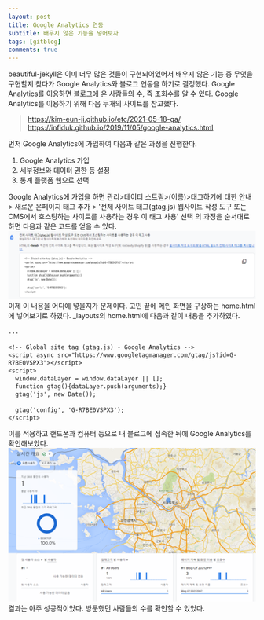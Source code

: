 ```yaml
---
layout: post
title: Google Analytics 연동
subtitle: 배우지 않은 기능을 넣어보자
tags: [gitblog]
comments: true
---
```

beautiful-jekyll은 이미 너무 많은 것들이 구현되어있어서 배우지 않은 기능 중 무엇을 구현할지 찾다가 Google Analytics와 블로그 연동을 하기로 결정했다. Google Analytics를 이용하면 블로그에 온 사람들의 수, 즉 조회수를 알 수 있다.
Google Analytics를 이용하기 위해 다음 두개의 사이트를 참고했다.
> https://kim-eun-ji.github.io/etc/2021-05-18-ga/
> https://infiduk.github.io/2019/11/05/google-analytics.html

먼저 Google Analytics에 가입하여 다음과 같은 과정을 진행한다.
1. Google Analytics 가입
2. 세부정보와 데이터 권한 등 설정
3. 통계 플랫폼 웹으로 선택

Google Analytics에 가입을 하면 관리>데이터 스트림>(이름)>태그하기에 대한 안내> 새로운 온페이지 태그 추가 > '전체 사이트 태그(gtag.js) 웹사이트 작성 도구 또는 CMS에서 호스팅하는 사이트를 사용하는 경우 이 태그 사용' 선택 의 과정을 순서대로 하면 다음과 같은 코드를 얻을 수 있다.
![gtag](/assets/img/gtag.png)
이제 이 내용을 어디에 넣을지가 문제이다. 고민 끝에 메인 화면을 구상하는 home.html에 넣어보기로 하였다. _layouts의 home.html에 다음과 같이 내용을 추가하였다.
```
...

<!-- Global site tag (gtag.js) - Google Analytics -->
<script async src="https://www.googletagmanager.com/gtag/js?id=G-R7BE0VSPX3"></script>
<script>
  window.dataLayer = window.dataLayer || [];
  function gtag(){dataLayer.push(arguments);}
  gtag('js', new Date());

  gtag('config', 'G-R7BE0VSPX3');
</script>
```
이를 적용하고 핸드폰과 컴퓨터 등으로 내 블로그에 접속한 뒤에 Google Analytics를 확인해보았다.
![googleanalytics](/assets/img/googleanalytics.png)
결과는 아주 성공적이었다. 방문했던 사람들의 수를 확인할 수 있었다.